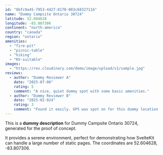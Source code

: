 ```yaml
---
id: "8bfc9a45-7953-4427-8170-083c68327116"
name: "Dummy Campsite Ontario 30724"
latitude: 52.604628
longitude: -83.807306
continent: "north-america"
country: "canada"
region: "ontario"
amenities:
  - "fire-pit"
  - "picnic-table"
  - "hiking"
  - "RV-suitable"
images:
  - "https://res.cloudinary.com/demo/image/upload/v1/sample.jpg"
reviews:
  - author: "Dummy Reviewer A"
    date: "2025-07-06"
    rating: 5
    comment: "A nice, quiet dummy spot with some basic amenities."
  - author: "Dummy Reviewer B"
    date: "2025-02-024"
    rating: 3
    comment: "Found it easily. GPS was spot on for this dummy location."
---
```


This is a **dummy description** for Dummy Campsite Ontario 30724, generated for the proof of concept.

It provides a serene environment, perfect for demonstrating how SvelteKit can handle a large number of static pages. The coordinates are 52.604628, -83.807306.
